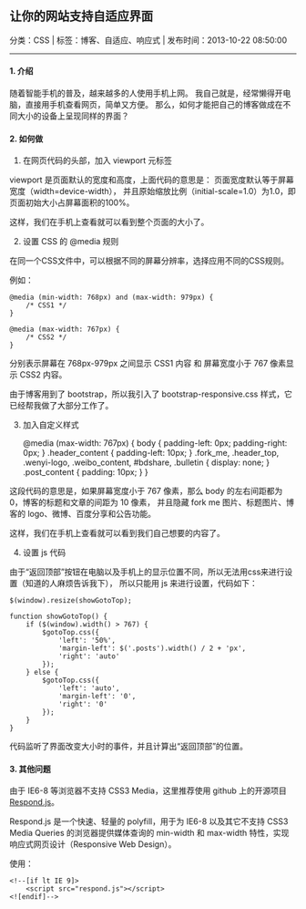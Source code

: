 ## 让你的网站支持自适应界面

分类：CSS | 标签：博客、自适应、响应式 | 发布时间：2013-10-22 08:50:00

___

#### 1. 介绍

随着智能手机的普及，越来越多的人使用手机上网。
我自己就是，经常懒得开电脑，直接用手机查看网页，简单又方便。
那么，如何才能把自己的博客做成在不同大小的设备上呈现同样的界面？

#### 2. 如何做

1) 在网页代码的头部，加入 viewport 元标签

    <meta name="viewport" content="width=device-width; initial-scale=1.0" />
    
viewport 是页面默认的宽度和高度，上面代码的意思是：
页面宽度默认等于屏幕宽度（width=device-width），
并且原始缩放比例（initial-scale=1.0）为1.0，即页面初始大小占屏幕面积的100%。

这样，我们在手机上查看就可以看到整个页面的大小了。

2) 设置 CSS 的 @media 规则

在同一个CSS文件中，可以根据不同的屏幕分辨率，选择应用不同的CSS规则。

例如：

    @media (min-width: 768px) and (max-width: 979px) {
        /* CSS1 */
    }
    
    @media (max-width: 767px) {
        /* CSS2 */
    }
    
分别表示屏幕在 768px-979px 之间显示 CSS1 内容 和 屏幕宽度小于 767 像素显示 CSS2 内容。

由于博客用到了 bootstrap，所以我引入了 bootstrap-responsive.css 样式，它已经帮我做了大部分工作了。

3) 加入自定义样式

    @media (max-width: 767px) {
        body {
            padding-left: 0px;
            padding-right: 0px;
        }
        .header_content {
              padding-left: 10px;
        }
        .fork_me, .header_top, .wenyi-logo, .weibo_content, #bdshare, .bulletin {
              display: none;
        }
        .post_content {
            padding: 10px;
        }
    }
    
这段代码的意思是，如果屏幕宽度小于 767 像素，那么 body 的左右间距都为 0，博客的标题和文章的间距为 10 像素，
并且隐藏 fork me 图片、标题图片、博客的 logo、微博、百度分享和公告功能。

这样，我们在手机上查看就可以看到我们自己想要的内容了。

4) 设置 js 代码

由于“返回顶部”按钮在电脑以及手机上的显示位置不同，所以无法用css来进行设置（知道的人麻烦告诉我下），
所以只能用 js 来进行设置，代码如下：

    $(window).resize(showGotoTop);
    
    function showGotoTop() {
        if ($(window).width() > 767) {
            $gotoTop.css({
                'left': '50%',
                'margin-left': $('.posts').width() / 2 + 'px',
                'right': 'auto'
            });
        } else {
            $gotoTop.css({
                'left': 'auto',
                'margin-left': '0',
                'right': '0'
            });
        }
    }
    
代码监听了界面改变大小时的事件，并且计算出“返回顶部”的位置。

#### 3. 其他问题

由于 IE6-8 等浏览器不支持 CSS3 Media，这里推荐使用 github 上的开源项目 [Respond.js](https://github.com/scottjehl/Respond)。

Respond.js 是一个快速、轻量的 polyfill，用于为 IE6-8 以及其它不支持 CSS3 Media Queries 的浏览器提供媒体查询的 min-width 和 max-width 特性，实现响应式网页设计（Responsive Web Design）。

使用：

    <!--[if lt IE 9]>
        <script src="respond.js"></script>
    <![endif]-->
